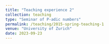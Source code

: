 ```yaml
---
title: "Teaching experience 2"
collection: teaching
type: "Seminar of P-adic numbers"
permalink: /teaching/2015-spring-teaching-1
venue: "University of Zurich"
date: 2023-09-23
---
```


